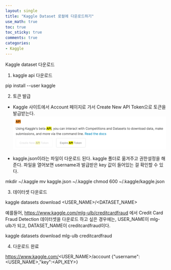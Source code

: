```yaml
---
layout: single
title: "Kaggle Dataset 로컬에 다운로드하기"
use_math: true
toc: true
toc_sticky: true
comments: true
categories:
- Kaggle
---
```


Kaggle dataset 다운로드

1. kaggle api 다운로드

pip install --user kaggle

2. 토큰 발급
- Kaggle 사이트에서 Account 페이지로 가서 Create New API Token으로 토큰을 발급받는다. 
![](/assets/images/post_images/kaggle_dataset.png)

- kaggle.json이라는 파일이 다운로드 된다. kaggle 폴더로 옮겨주고 권한설정을 해준다. 파일을 열어보면 username과 발급받은 key 값이 들어있는 걸 확인할 수 있다.

mkdir ~/.kaggle
mv kaggle.json ~/.kaggle
chmod 600 ~/.kaggle/kaggle.json

3. 데이터셋 다운로드

kaggle datasets download <USER_NAME>/<DATASET_NAME>

예를들어, https://www.kaggle.com/mlg-ulb/creditcardfraud 에서 Credit Card Fraud Detection 데이터셋을 다운로드 하고 싶은 경우에는,
USER_NAME이 mlg-ulb가 되고, DATASET_NAME이 creditcardfraud이다.

kaggle datasets download mlg-ulb creditcardfraud

4. 다운로드 완료




https://www.kaggle.com/<USER_NAME>/account
{"username":<USER_NAME>,"key":<API_KEY>}
